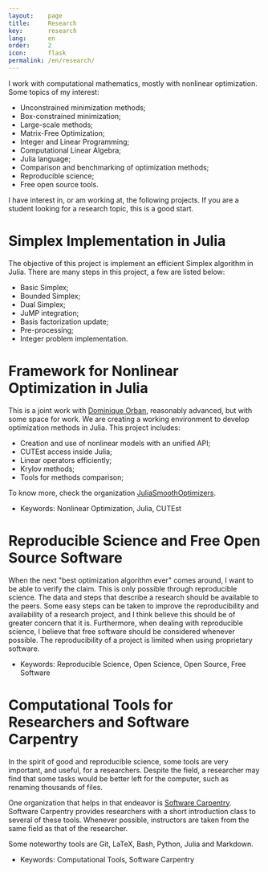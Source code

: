```yaml
---
layout:    page
title:     Research
key:       research
lang:      en
order:     2
icon:      flask
permalink: /en/research/
---
```

I work with computational mathematics, mostly with nonlinear optimization.
Some topics of my interest:

  - Unconstrained minimization methods;
  - Box-constrained minimization;
  - Large-scale methods;
  - Matrix-Free Optimization;
  - Integer and Linear Programming;
  - Computational Linear Algebra;
  - Julia language;
  - Comparison and benchmarking of optimization methods;
  - Reproducible science;
  - Free open source tools.

I have interest in, or am working at, the following projects.
If you are a student looking for a research topic, this is a good start.

# Simplex Implementation in Julia

The objective of this project is implement an efficient Simplex algorithm
in Julia.
There are many steps in this project, a few are listed below:

- Basic Simplex;
- Bounded Simplex;
- Dual Simplex;
- JuMP integration;
- Basis factorization update;
- Pre-processing;
- Integer problem implementation.

# Framework for Nonlinear Optimization in Julia

This is a joint work with [Dominique Orban](https://dpo.github.io),
reasonably advanced, but with some space for work.
We are creating a working environment to develop optimization methods in Julia. This project includes:

- Creation and use of nonlinear models with an unified API;
- CUTEst access inside Julia;
- Linear operators efficiently;
- Krylov methods;
- Tools for methods comparison;

To know more, check the organization [JuliaSmoothOptimizers](https://juliasmoothoptimizers.github.io).

  - Keywords: Nonlinear Optimization, Julia, CUTEst

# Reproducible Science and Free Open Source Software

When the next "best optimization algorithm ever" comes around, I want to be able
to verify the claim.
This is only possible through reproducible science.
The data and steps that describe a research should be available to the peers.
Some easy steps can be taken to improve the reproducibility and availability of
a research project, and I think believe this should be of greater concern that
it is.
Furthermore, when dealing with reproducible science, I believe that free
software should be considered whenever possible.
The reproducibility of a project is limited when using proprietary software.

 - Keywords: Reproducible Science, Open Science, Open Source, Free Software

# Computational Tools for Researchers and Software Carpentry

In the spirit of good and reproducible science, some tools are very important,
and useful, for a researchers.
Despite the field, a researcher may find that some tasks would be better left
for the computer, such as renaming thousands of files.

One organization that helps in that endeavor is
[Software Carpentry](http://software-carpentry.org/).
Software Carpentry provides researchers with a short introduction class to
several of these tools. Whenever possible, instructors are taken from the same
field as that of the researcher.

Some noteworthy tools are Git, LaTeX, Bash, Python, Julia and Markdown.

 - Keywords: Computational Tools, Software Carpentry
